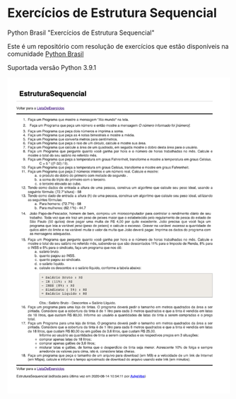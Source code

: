 # Exercícios de Estrutura Sequencial
Python Brasil "Exercícios de Estrutura Sequencial"

Este é um repositório com resolução de exercícios que estão disponíveis na comunidade [Python Brasil](https://wiki.python.org.br/EstruturaSequencial)

Suportada versão Python 3.9.1

![alt text](https://github.com/faleite/EstruturaSequencial/raw/main/enunciados.png)